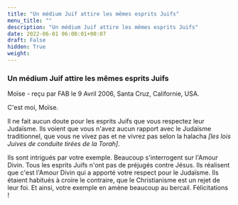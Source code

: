 ```yaml
---
title: "Un médium Juif attire les mêmes esprits Juifs"
menu_title: ""
description: "Un médium Juif attire les mêmes esprits Juifs"
date: 2022-06-01 06:00:01+00:07
draft: False
hidden: True
weight:
---
```

### Un médium Juif attire les mêmes esprits Juifs

Moïse - reçu par FAB le 9 Avril 2006, Santa Cruz, Californie, USA.

C'est moi, Moïse.

Il ne fait aucun doute pour les esprits Juifs que vous respectez leur Judaïsme. Ils voient que vous n'avez aucun rapport avec le Judaïsme traditionnel, que vous ne vivez pas et ne vivrez pas selon la halacha *[les lois Juives de conduite tirées de la Torah]*.

Ils sont intrigués par votre exemple. Beaucoup s'interrogent sur l'Amour Divin. Tous les esprits Juifs n'ont pas de préjugés contre Jésus. Ils réalisent que c'est l'Amour Divin qui a apporté votre respect pour le Judaïsme. Ils étaient habitués à croire le contraire, que le Christianisme est un rejet de leur foi. Et ainsi, votre exemple en amène beaucoup au bercail. Félicitations !
